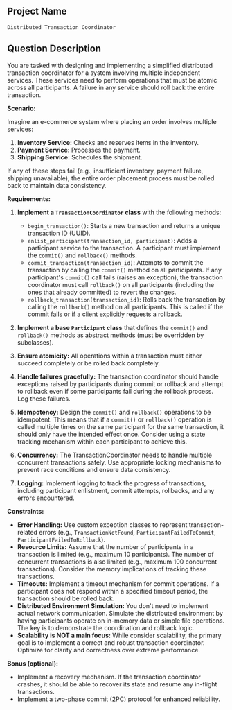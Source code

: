 ## Project Name

`Distributed Transaction Coordinator`

## Question Description

You are tasked with designing and implementing a simplified distributed transaction coordinator for a system involving multiple independent services. These services need to perform operations that must be atomic across all participants. A failure in any service should roll back the entire transaction.

**Scenario:**

Imagine an e-commerce system where placing an order involves multiple services:

1.  **Inventory Service:** Checks and reserves items in the inventory.
2.  **Payment Service:** Processes the payment.
3.  **Shipping Service:** Schedules the shipment.

If any of these steps fail (e.g., insufficient inventory, payment failure, shipping unavailable), the entire order placement process must be rolled back to maintain data consistency.

**Requirements:**

1.  **Implement a `TransactionCoordinator` class** with the following methods:

    *   `begin_transaction()`: Starts a new transaction and returns a unique transaction ID (UUID).
    *   `enlist_participant(transaction_id, participant)`: Adds a participant service to the transaction. A participant must implement the `commit()` and `rollback()` methods.
    *   `commit_transaction(transaction_id)`: Attempts to commit the transaction by calling the `commit()` method on all participants. If any participant's `commit()` call fails (raises an exception), the transaction coordinator must call `rollback()` on all participants (including the ones that already committed) to revert the changes.
    *   `rollback_transaction(transaction_id)`: Rolls back the transaction by calling the `rollback()` method on all participants. This is called if the commit fails or if a client explicitly requests a rollback.

2.  **Implement a base `Participant` class** that defines the `commit()` and `rollback()` methods as abstract methods (must be overridden by subclasses).

3.  **Ensure atomicity:** All operations within a transaction must either succeed completely or be rolled back completely.

4.  **Handle failures gracefully:** The transaction coordinator should handle exceptions raised by participants during commit or rollback and attempt to rollback even if some participants fail during the rollback process. Log these failures.

5.  **Idempotency:** Design the `commit()` and `rollback()` operations to be idempotent. This means that if a `commit()` or `rollback()` operation is called multiple times on the same participant for the same transaction, it should only have the intended effect once. Consider using a state tracking mechanism within each participant to achieve this.

6.  **Concurrency:** The TransactionCoordinator needs to handle multiple concurrent transactions safely. Use appropriate locking mechanisms to prevent race conditions and ensure data consistency.

7.  **Logging:** Implement logging to track the progress of transactions, including participant enlistment, commit attempts, rollbacks, and any errors encountered.

**Constraints:**

*   **Error Handling:** Use custom exception classes to represent transaction-related errors (e.g., `TransactionNotFound`, `ParticipantFailedToCommit`, `ParticipantFailedToRollback`).
*   **Resource Limits:** Assume that the number of participants in a transaction is limited (e.g., maximum 10 participants). The number of concurrent transactions is also limited (e.g., maximum 100 concurrent transactions). Consider the memory implications of tracking these transactions.
*   **Timeouts:** Implement a timeout mechanism for commit operations. If a participant does not respond within a specified timeout period, the transaction should be rolled back.
*   **Distributed Environment Simulation:** You don't need to implement actual network communication. Simulate the distributed environment by having participants operate on in-memory data or simple file operations. The key is to demonstrate the coordination and rollback logic.
*   **Scalability is NOT a main focus:** While consider scalability, the primary goal is to implement a correct and robust transaction coordinator. Optimize for clarity and correctness over extreme performance.

**Bonus (optional):**

*   Implement a recovery mechanism. If the transaction coordinator crashes, it should be able to recover its state and resume any in-flight transactions.
*   Implement a two-phase commit (2PC) protocol for enhanced reliability.
